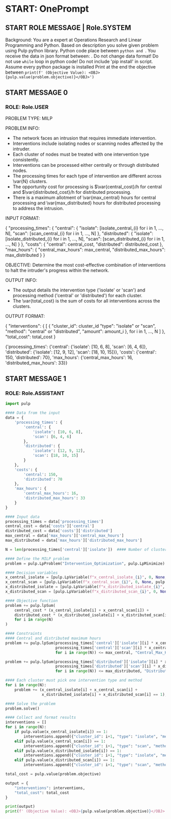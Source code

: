 # START: OnePrompt 
## START ROLE MESSAGE | Role.SYSTEM 
Background: You are a expert at Operations Research and Linear Programming and Python. Based on description you solve given problem using Pulp python library. Python code place between ```python and ```. You receive the data in json format between: <DATA></DATA>. Do not change data format! Do not use `while` loop in python code! Do not include 'pip install' in script. Assume every python package is installed Print at the end the objective between <OBJ></OBJ> `print(f' (Objective Value): <OBJ>{pulp.value(problem.objective)}</OBJ>')`  
## START MESSAGE 0 
### ROLE: Role.USER
<DESCRIPTION>
PROBLEM TYPE: MILP

PROBLEM INFO:

- The network faces an intrusion that requires immediate intervention.
- Interventions include isolating nodes or scanning nodes affected by the intruder.
- Each cluster of nodes must be treated with one intervention type consistently.
- Interventions can be processed either centrally or through distributed nodes.
- The processing times for each type of intervention are different across \var{N} clusters.
- The opportunity cost for processing is $\var{central_cost}/h for central and $\var{distributed_cost}/h for distributed processing.
- There is a maximum allotment of \var{max_central} hours for central processing and \var{max_distributed} hours for distributed processing to address the intrusion.

INPUT FORMAT: 

{
    "processing_times": {
        "central": {
            "isolate": [isolate_central_{i} for i in 1, ..., N],
            "scan": [scan_central_{i} for i in 1, ..., N]
        },
        "distributed": {
            "isolate": [isolate_distributed_{i} for i in 1, ..., N],
            "scan": [scan_distributed_{i} for i in 1, ..., N]
        }
    },
    "costs": {
        "central": central_cost,
        "distributed": distributed_cost
    },
    "max_hours": {
        "central_max_hours": max_central,
        "distributed_max_hours": max_distributed
    }
}

OBJECTIVE: Determine the most cost-effective combination of interventions to halt the intruder's progress within the network.

OUTPUT INFO:

- The output details the intervention type ('isolate' or 'scan') and processing method ('central' or 'distributed') for each cluster.
- The \var{total_cost} is the sum of costs for all interventions across the clusters.

OUTPUT FORMAT:

{
    "interventions": {
        [
            {
            "cluster_id": cluster_id
            "type": "isolate" or "scan",
            "method": "central" or "distributed",
            "amount": amount_i
            },
            for i in 1, ..., N
        ]
    },
    "total_cost": total_cost
}





</DESCRIPTION>
<DATA>
{'processing_times': {'central': {'isolate': [10, 6, 8], 'scan': [6, 4, 6]}, 'distributed': {'isolate': [12, 9, 12], 'scan': [18, 10, 15]}}, 'costs': {'central': 150, 'distributed': 70}, 'max_hours': {'central_max_hours': 16, 'distributed_max_hours': 33}}</DATA>


## START MESSAGE 1 
### ROLE: Role.ASSISTANT
```python
import pulp

#### Data from the input
data = {
    'processing_times': {
        'central': {
            'isolate': [10, 6, 8], 
            'scan': [6, 4, 6]
        }, 
        'distributed': {
            'isolate': [12, 9, 12], 
            'scan': [18, 10, 15]
        }
    }, 
    'costs': {
        'central': 150, 
        'distributed': 70
    }, 
    'max_hours': {
        'central_max_hours': 16, 
        'distributed_max_hours': 33
    }
}

#### Input data
processing_times = data['processing_times']
central_cost = data['costs']['central']
distributed_cost = data['costs']['distributed']
max_central = data['max_hours']['central_max_hours']
max_distributed = data['max_hours']['distributed_max_hours']

N = len(processing_times['central']['isolate'])  #### Number of clusters

#### Define the MILP problem
problem = pulp.LpProblem("Intervention_Optimization", pulp.LpMinimize)

#### Decision variables
x_central_isolate = [pulp.LpVariable(f"x_central_isolate_{i}", 0, None, pulp.LpContinuous) for i in range(N)]
x_central_scan = [pulp.LpVariable(f"x_central_scan_{i}", 0, None, pulp.LpContinuous) for i in range(N)]
x_distributed_isolate = [pulp.LpVariable(f"x_distributed_isolate_{i}", 0, None, pulp.LpContinuous) for i in range(N)]
x_distributed_scan = [pulp.LpVariable(f"x_distributed_scan_{i}", 0, None, pulp.LpContinuous) for i in range(N)]

#### Objective function
problem += pulp.lpSum(
    central_cost * (x_central_isolate[i] + x_central_scan[i]) +
    distributed_cost * (x_distributed_isolate[i] + x_distributed_scan[i])
    for i in range(N)
)

#### Constraints
#### Central and distributed maximum hours
problem += pulp.lpSum(processing_times['central']['isolate'][i] * x_central_isolate[i] + 
                      processing_times['central']['scan'][i] * x_central_scan[i]
                      for i in range(N)) <= max_central, "Central_Max_Hours"

problem += pulp.lpSum(processing_times['distributed']['isolate'][i] * x_distributed_isolate[i] + 
                      processing_times['distributed']['scan'][i] * x_distributed_scan[i]
                      for i in range(N)) <= max_distributed, "Distributed_Max_Hours"

#### Each cluster must pick one intervention type and method
for i in range(N):
    problem += (x_central_isolate[i] + x_central_scan[i] + 
                x_distributed_isolate[i] + x_distributed_scan[i] == 1), f"Cluster_{i+1}_Intervention_Choice"

#### Solve the problem
problem.solve()

#### Collect and format results
interventions = []
for i in range(N):
    if pulp.value(x_central_isolate[i]) == 1:
        interventions.append({"cluster_id": i+1, "type": "isolate", "method": "central", "amount": pulp.value(x_central_isolate[i])})
    elif pulp.value(x_central_scan[i]) == 1:
        interventions.append({"cluster_id": i+1, "type": "scan", "method": "central", "amount": pulp.value(x_central_scan[i])})
    elif pulp.value(x_distributed_isolate[i]) == 1:
        interventions.append({"cluster_id": i+1, "type": "isolate", "method": "distributed", "amount": pulp.value(x_distributed_isolate[i])})
    elif pulp.value(x_distributed_scan[i]) == 1:
        interventions.append({"cluster_id": i+1, "type": "scan", "method": "distributed", "amount": pulp.value(x_distributed_scan[i])})

total_cost = pulp.value(problem.objective)

output = {
    "interventions": interventions,
    "total_cost": total_cost
}

print(output)
print(f' (Objective Value): <OBJ>{pulp.value(problem.objective)}</OBJ>')
```

